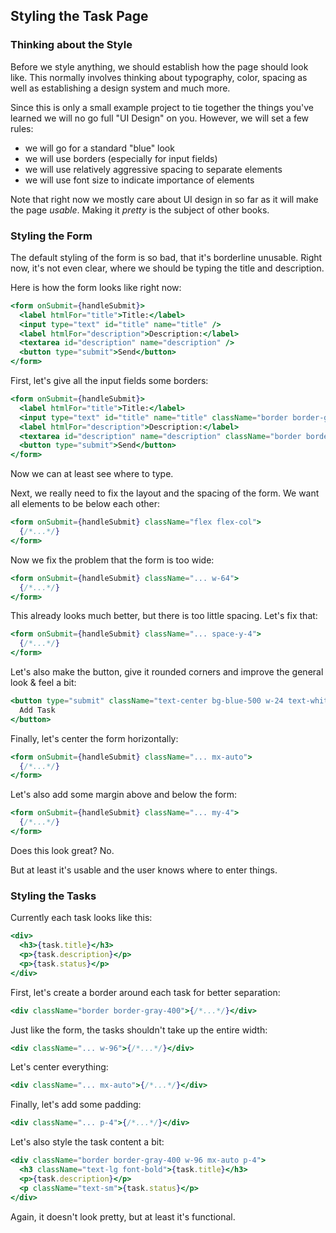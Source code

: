 ## Styling the Task Page

### Thinking about the Style

Before we style anything, we should establish how the page should look like.
This normally involves thinking about typography, color, spacing as well as establishing a design system and much more.

Since this is only a small example project to tie together the things you've learned we will no go full "UI Design" on you.
However, we will set a few rules:

- we will go for a standard "blue" look
- we will use borders (especially for input fields)
- we will use relatively aggressive spacing to separate elements
- we will use font size to indicate importance of elements

Note that right now we mostly care about UI design in so far as it will make the page _usable_.
Making it _pretty_ is the subject of other books.

### Styling the Form

The default styling of the form is so bad, that it's borderline unusable.
Right now, it's not even clear, where we should be typing the title and description.

Here is how the form looks like right now:

```jsx
<form onSubmit={handleSubmit}>
  <label htmlFor="title">Title:</label>
  <input type="text" id="title" name="title" />
  <label htmlFor="description">Description:</label>
  <textarea id="description" name="description" />
  <button type="submit">Send</button>
</form>
```

First, let's give all the input fields some borders:

```jsx
<form onSubmit={handleSubmit}>
  <label htmlFor="title">Title:</label>
  <input type="text" id="title" name="title" className="border border-gray-400" />
  <label htmlFor="description">Description:</label>
  <textarea id="description" name="description" className="border border-gray-400" />
  <button type="submit">Send</button>
</form>
```

Now we can at least see where to type.

Next, we really need to fix the layout and the spacing of the form.
We want all elements to be below each other:

```jsx
<form onSubmit={handleSubmit} className="flex flex-col">
  {/*...*/}
</form>
```

Now we fix the problem that the form is too wide:

```jsx
<form onSubmit={handleSubmit} className="... w-64">
  {/*...*/}
</form>
```

This already looks much better, but there is too little spacing.
Let's fix that:

```jsx
<form onSubmit={handleSubmit} className="... space-y-4">
  {/*...*/}
</form>
```

Let's also make the button, give it rounded corners and improve the general look & feel a bit:

```jsx
<button type="submit" className="text-center bg-blue-500 w-24 text-white p-2 font-bold rounded-md">
  Add Task
</button>
```

Finally, let's center the form horizontally:

```jsx
<form onSubmit={handleSubmit} className="... mx-auto">
  {/*...*/}
</form>
```

Let's also add some margin above and below the form:

```jsx
<form onSubmit={handleSubmit} className="... my-4">
  {/*...*/}
</form>
```

Does this look great?
No.

But at least it's usable and the user knows where to enter things.

### Styling the Tasks

Currently each task looks like this:

```jsx
<div>
  <h3>{task.title}</h3>
  <p>{task.description}</p>
  <p>{task.status}</p>
</div>
```

First, let's create a border around each task for better separation:

```jsx
<div className="border border-gray-400">{/*...*/}</div>
```

Just like the form, the tasks shouldn't take up the entire width:

```jsx
<div className="... w-96">{/*...*/}</div>
```

Let's center everything:

```jsx
<div className="... mx-auto">{/*...*/}</div>
```

Finally, let's add some padding:

```jsx
<div className="... p-4">{/*...*/}</div>
```

Let's also style the task content a bit:

```jsx
<div className="border border-gray-400 w-96 mx-auto p-4">
  <h3 className="text-lg font-bold">{task.title}</h3>
  <p>{task.description}</p>
  <p className="text-sm">{task.status}</p>
</div>
```

Again, it doesn't look pretty, but at least it's functional.

